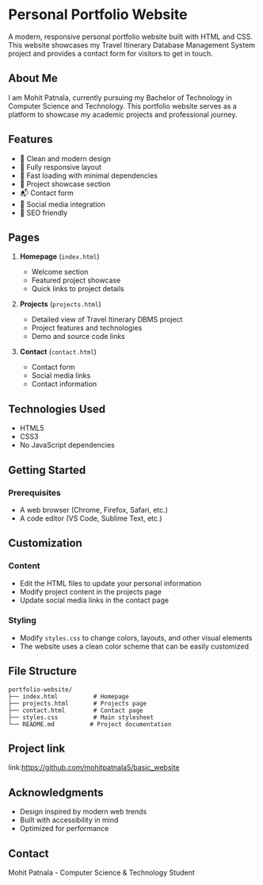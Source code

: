 # Personal Portfolio Website

A modern, responsive personal portfolio website built with HTML and CSS. This website showcases my Travel Itinerary Database Management System project and provides a contact form for visitors to get in touch.

## About Me

I am Mohit Patnala, currently pursuing my Bachelor of Technology in Computer Science and Technology. This portfolio website serves as a platform to showcase my academic projects and professional journey.

## Features

- 🎨 Clean and modern design
- 📱 Fully responsive layout
- 🚀 Fast loading with minimal dependencies
- 📝 Project showcase section
- 📬 Contact form
- 🔗 Social media integration
- 🎯 SEO friendly

## Pages

1. **Homepage** (`index.html`)
   - Welcome section
   - Featured project showcase
   - Quick links to project details

2. **Projects** (`projects.html`)
   - Detailed view of Travel Itinerary DBMS project
   - Project features and technologies
   - Demo and source code links

3. **Contact** (`contact.html`)
   - Contact form
   - Social media links
   - Contact information

## Technologies Used

- HTML5
- CSS3
- No JavaScript dependencies

## Getting Started

### Prerequisites

- A web browser (Chrome, Firefox, Safari, etc.)
- A code editor (VS Code, Sublime Text, etc.)

## Customization

### Content
- Edit the HTML files to update your personal information
- Modify project content in the projects page
- Update social media links in the contact page

### Styling
- Modify `styles.css` to change colors, layouts, and other visual elements
- The website uses a clean color scheme that can be easily customized

## File Structure

```
portfolio-website/
├── index.html          # Homepage
├── projects.html       # Projects page
├── contact.html        # Contact page
├── styles.css          # Main stylesheet
└── README.md          # Project documentation
```
## Project link
link:https://github.com/mohitpatnala5/basic_website
## Acknowledgments

- Design inspired by modern web trends
- Built with accessibility in mind
- Optimized for performance

## Contact

Mohit Patnala - Computer Science & Technology Student
